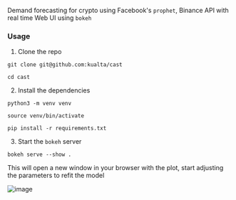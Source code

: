 Demand forecasting for crypto using Facebook's `prophet`, Binance API with real time Web UI using `bokeh`

### Usage
1. Clone the repo
```
git clone git@github.com:kualta/cast
```
```
cd cast
```
2. Install the dependencies 
```
python3 -m venv venv
```
```
source venv/bin/activate
```
```
pip install -r requirements.txt
```
3. Start the `bokeh` server
```
bokeh serve --show .
```
This will open a new window in your browser with the plot, start adjusting the parameters to refit the model

![image](https://github.com/kualta/cast/assets/72769566/66c111b7-531d-4a75-a8d6-12a3c8d89db0)
